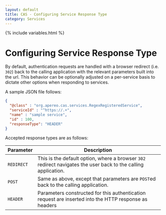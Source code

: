 ```yaml
---
layout: default
title: CAS - Configuring Service Response Type
category: Services
---
```


{% include variables.html %}

# Configuring Service Response Type

By default, authentication requests are handled with a browser redirect (i.e. `302`) back to the calling application 
with the relevant parameters built into the url. This behavior can be optionally adjusted on a per-service basis
to dictate other options when responding to services.

A sample JSON file follows:

```json
{
  "@class" : "org.apereo.cas.services.RegexRegisteredService",
  "serviceId" : "^https://.+",
  "name" : "sample service",
  "id" : 100,
  "responseType": "HEADER"
}
```

Accepted response types are as follows:

| Parameter             | Description
|------------------|--------------------------------------------------------------------------------------
| `REDIRECT` | This is the default option, where a browser `302` redirect navigates the user back to the calling application.
| `POST`     | Same as above, except that parameters are `POST`ed back to the calling application.
| `HEADER`   | Parameters constructed for this authentication request are inserted into the HTTP response as headers

